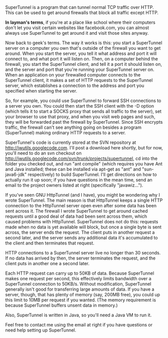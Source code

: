 SuperTunnel is a program that can tunnel normal TCP traffic over HTTP. This can be used to get around firewalls that block all traffic except HTTP.

**In layman's terms**, if you're at a place like school where their computers don't let you visit certain websites like facebook.com, you can almost always use SuperTunnel to get around it and visit those sites anyway.

Now back to geek's terms. The way it works is this: you start a SuperTunnel server on a computer you own that's outside of the firewall you want to get around. When you start the server, you tell it what address and port it will connect to, and what port it will listen on. Then, on a computer behind the firewall, you start the SuperTunnel client, and tell it a port it should listen on, and the server and port that you're running your SuperTunnel server on. When an application on your firewalled computer connects to the SuperTunnel client, it makes a set of HTTP requests to the SuperTunnel server, which establishes a connection to the address and port you specified when starting the server.

So, for example, you could use SuperTunnel to forward SSH connections to a server you own. You could then start the SSH client with the -D option (which tells it to start a SOCKS proxy that sends all traffic to the server), set your browser to use that proxy, and when you visit web pages and such, they will be forwarded past the firewall by SuperTunnel. Since SSH encrypts traffic, the firewall can't see anything going on besides a program (SuperTunnel) making ordinary HTTP requests to a server.

SuperTunnel's code is currently stored at the SVN repository at http://jwutils.googlecode.com. I'll post a download here shortly, but for now, you'll need to do an svn checkout on http://jwutils.googlecode.com/svn/trunk/projects/supertunnel, cd into the folder you checked out, and run "ant compile" (which requires you have Ant and Java installed; these can be installed via apt-get as "ant" and "sun-java6-jdk" respectively) to build SuperTunnel. I'll get directions on how to actually run it up soon; if you have questions in the mean time, send an email to the project owners listed at right (specifically "javawiz...").

If you've seen GNU HttpTunnel (and I have), you might be wondering why I wrote SuperTunnel. The main reason is that HttpTunnel keeps a single HTTP connection to the HttpTunnel server open even after some data has been sent across it. The firewall I wrote SuperTunnel to get around cached requests until a good deal of data had been sent across them, which caused problems with HttpTunnel. SuperTunnel does not do this: requests made when no data is yet available will block, but once a single byte is sent across, the server ends the request. The client puts in another request a second later, and the server sends any additional data it's accumulated to the client and then terminates that request.

HTTP connections to a SuperTunnel server live no longer than 30 seconds. If no data has arrived by then, the server terminates the request, and the client puts in another one a second later.

Each HTTP request can carry up to 50KB of data. Because SuperTunnel makes one request per second, this effectively limits bandwidth over a SuperTunnel connection to 50KB/s. Without modification, SuperTunnel generally isn't good for transferring large amounts of data. If you have a server, though, that has plenty of memory (say, 200MB free), you could up this limit to 10MB per request if you wanted. (The memory requirement is because SuperTunnel buffers unsent data in memory.)

Also, SuperTunnel is written in Java, so you'll need a Java VM to run it.

Feel free to contact me using the email at right if you have questions or need help setting up SuperTunnel.